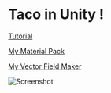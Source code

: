 # Taco in Unity !

[Tutorial](https://youtu.be/LKhGqKYOmbo)

[My Material Pack](https://www.assetstore.unity3d.com/#!/content/136692)

[My Vector Field Maker](https://assetstore.unity.com/packages/slug/141190)

![Screenshot](http://anaseinea.github.io/Taco--/Preview_image.png)